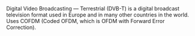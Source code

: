 Digital Video Broadcasting — Terrestrial (DVB-T) is a digital broadcast television format used in Europe and in many other countries in the world. Uses COFDM (Coded OFDM, which is OFDM with Forward Error Correction).